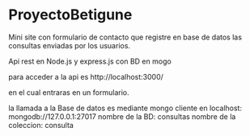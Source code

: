 # ProyectoBetigune

Mini site con formulario de contacto que registre en base de datos las consultas enviadas por
los usuarios.

Api rest en Node.js y express.js con BD en mogo 

para acceder a la api es http://localhost:3000/

en el cual entraras en un formulario.

la llamada a la Base de datos es mediante mongo cliente en localhost: mongodb://127.0.0.1:27017
nombre de la BD: consultas
nombre de la coleccion: consulta
